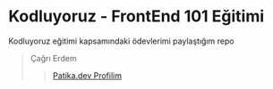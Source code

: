 # Kodluyoruz - FrontEnd 101 Eğitimi

Kodluyoruz eğitimi kapsamındaki ödevlerimi paylaştığım repo

> Çağrı Erdem
>> [Patika.dev Profilim](https://academy.patika.dev/tr/@cagrierdem)
